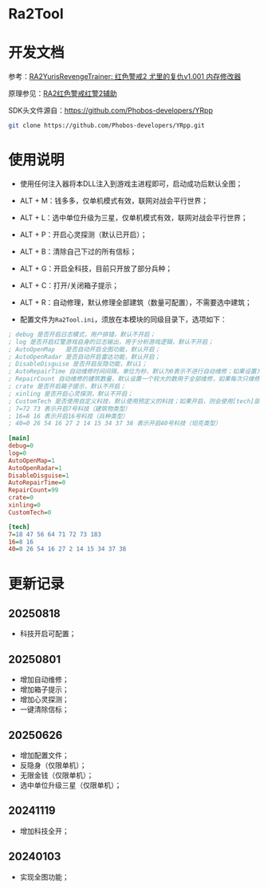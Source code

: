 # Ra2Tool

# 开发文档

参考：[RA2YurisRevengeTrainer: 红色警戒2 尤里的复仇v1.001 内存修改器](https://github.com/AdjWang/RA2YurisRevengeTrainer)

原理参见：[RA2红色警戒红警2辅助](https://zhupite.com/sec/red-alert2.html)

SDK头文件源自：https://github.com/Phobos-developers/YRpp

```bash
git clone https://github.com/Phobos-developers/YRpp.git
```


# 使用说明
- 使用任何注入器将本DLL注入到游戏主进程即可，启动成功后默认全图；

- ALT + M：钱多多，仅单机模式有效，联网对战会平行世界；

- ALT + L：选中单位升级为三星，仅单机模式有效，联网对战会平行世界；

- ALT + P：开启心灵探测（默认已开启）；

- ALT + B：清除自己下过的所有信标；

- ALT + G：开启全科技，目前只开放了部分兵种；

- ALT + C：打开/关闭箱子提示；

- ALT + R：自动修理，默认修理全部建筑（数量可配置），不需要选中建筑；

- 配置文件为`Ra2Tool.ini`，须放在本模块的同级目录下，选项如下：
  
```ini
; debug 是否开启日志模式，用户排错，默认不开启；
; log 是否开启红警游戏自身的日志输出，用于分析游戏逻辑，默认不开启；
; AutoOpenMap	是否自动开启全图功能，默认开启；
; AutoOpenRadar 是否自动开启雷达功能，默认开启；
; DisableDisguise 是否开启反隐功能，默认1；
; AutoRepairTime 自动维修时间间隔，单位为秒，默认为0表示不进行自动维修；如果设置为整数，表示每隔多少秒自动维修一次建筑；
; RepairCount 自动维修的建筑数量，默认设置一个较大的数用于全部维修，如果每次只维修一个请设置1；
; crate 是否开启箱子提示，默认不开启；
; xinling 是否开启心灵探测，默认不开启；
; CustomTech 是否使用自定义科技，默认使用预定义的科技；如果开启，则会使用[tech]部分的配置来决定开启哪些科技。想要开启哪个科技，自行填写，找到对应的科技类型，后面要开启的单位用空格隔开；
; 7=72 73 表示开启7号科技（建筑物类型）
; 16=8 16 表示开启16号科技（兵种类型）
; 40=0 26 54 16 27 2 14 15 34 37 38 表示开启40号科技（坦克类型）
  
[main]
debug=0
log=0 
AutoOpenMap=1
AutoOpenRadar=1
DisableDisguise=1
AutoRepairTime=0
RepairCount=99
crate=0
xinling=0
CustomTech=0

[tech]
7=18 47 56 64 71 72 73 183
16=8 16
40=0 26 54 16 27 2 14 15 34 37 38
```

# 更新记录
## 20250818
- 科技开启可配置；

## 20250801
- 增加自动维修；
- 增加箱子提示；
- 增加心灵探测；
- 一键清除信标；

## 20250626
- 增加配置文件；
- 反隐身（仅限单机）；
- 无限金钱（仅限单机）；
- 选中单位升级三星（仅限单机）；

## 20241119
- 增加科技全开；

## 20240103
- 实现全图功能；